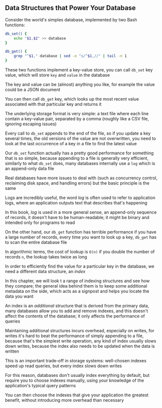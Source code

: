 

## Data Structures that Power Your Database
Consider the world's simples database, implemented by two Bash functions:
```bash
db_set() {
    echo "$1,$2" >> database
}

db_get() {
    grep "^$1," database | sed -e "s/^$1,//" | tail -n 1
}
```

These two functions implement a key-value store, you can call `db_set` key value, which will store `key` and `value` in the database

The key and value can be (almost) anything you like, for example the value could be a JSON document

You can then call `db_get` key, which looks up the most recent value associated with that particular key and returns it

The underlying storage format is very simple: a text file where each line contain a key-value pair, separated by a comma (roughly like a CSV file, ignoring escaping issues)

Every call to `db_set` appends to the end of the file, so if you update a key several times, the old versions of the value are not overwritten, you need to look at the last occurrence of a key in a file to find the latest value

Our `db_set` function actually has a pretty good performance for something that is so simple, because appending to a file is generally very efficient, similarly to what `db_set` does, many databases internally use a `log` which is an append-only data file

Real databases have more issues to deal with (such as concurrency control, reclaiming disk space, and handling errors) but the basic principle is the same

Logs are incredibly useful, the word *log* is often used to refer to application logs, where an application outputs text that describes that's happening

In this book, *log* is used in a more general sense, an append-only sequence of records, it doesn't have to be human-readable; it might be binary and intended only for programs to read

On the other hand, our `db_get` function has terrible performance if you have a large number of records, every time you want to look up a key, `db_get` has to scan the entire database file

In algorithmic terms, the cost of lookup is `O(n)` if you double the number of records `n`, the lookup takes twice as long

In order to efficiently find the value for a particular key in the database, we need a different data structure, an *index*

In this chapter, we will look t a range of indexing structures and see how they compare; the general idea behind them is to keep some additional metadata on the side, which acts as a signpost and helps you locate the data you want

An index is an *additional* structure that is derived from the primary data, many databases allow you to add and remove indexes, and this doesn't affect the contents of the database; it only affects the performance of queries

Maintaining additional structures incurs overhead, especially on writes, for writes it's hard to beat the performance of simply appending to a file, because that's the simplest write operation, any kind of index usually slows down writes, because the index also needs to be updated when the data is written

This is an important trade-off in storage systems: well-chosen indexes speed up read queries, but every index slows down writes

For this reason, databases don't usually index everything by default, but require you to choose indexes manually, using your knowledge of the application's typical query patterns

You can then choose the indexes that give your application the greatest benefit, without introducing more overhead than necessary
